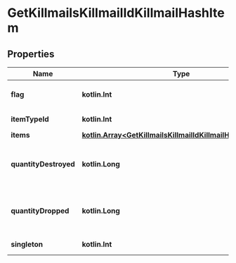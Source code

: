 
# GetKillmailsKillmailIdKillmailHashItem

## Properties
Name | Type | Description | Notes
------------ | ------------- | ------------- | -------------
**flag** | **kotlin.Int** | Flag for the location of the item  | 
**itemTypeId** | **kotlin.Int** | item_type_id integer | 
**items** | [**kotlin.Array&lt;GetKillmailsKillmailIdKillmailHashItemsItem&gt;**](GetKillmailsKillmailIdKillmailHashItemsItem.md) | items array |  [optional]
**quantityDestroyed** | **kotlin.Long** | How many of the item were destroyed if any  |  [optional]
**quantityDropped** | **kotlin.Long** | How many of the item were dropped if any  |  [optional]
**singleton** | **kotlin.Int** | singleton integer | 



